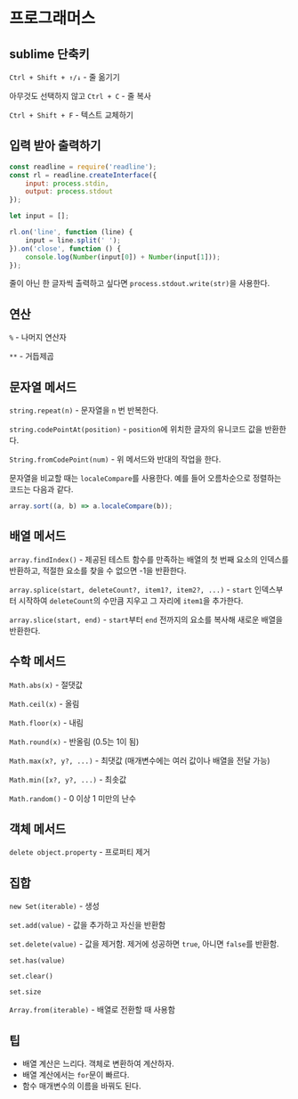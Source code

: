 # 프로그래머스

## sublime 단축키

`Ctrl + Shift + ↑/↓` - 줄 옮기기

아무것도 선택하지 않고 `Ctrl + C` - 줄 복사

`Ctrl + Shift + F` - 텍스트 교체하기

## 입력 받아 출력하기

```js
const readline = require('readline');
const rl = readline.createInterface({
    input: process.stdin,
    output: process.stdout
});

let input = [];

rl.on('line', function (line) {
    input = line.split(' ');
}).on('close', function () {
    console.log(Number(input[0]) + Number(input[1]));
});
```

줄이 아닌 한 글자씩 출력하고 싶다면 `process.stdout.write(str)`을 사용한다.

## 연산

`%` - 나머지 연산자

`**` - 거듭제곱

## 문자열 메서드

`string.repeat(n)` - 문자열을 `n` 번 반복한다.

`string.codePointAt(position)` - `position`에 위치한 글자의 유니코드 값을 반환한다.

`String.fromCodePoint(num)` - 위 메서드와 반대의 작업을 한다.

문자열을 비교할 때는 `localeCompare`를 사용한다. 예를 들어 오름차순으로 정렬하는 코드는 다음과 같다.

```js
array.sort((a, b) => a.localeCompare(b));
```

## 배열 메서드

`array.findIndex()` - 제공된 테스트 함수를 만족하는 배열의 첫 번째 요소의 인덱스를 반환하고, 적절한 요소를 찾을 수 없으면 -1을 반환한다.

`array.splice(start, deleteCount?, item1?, item2?, ...)` - `start` 인덱스부터 시작하여 `deleteCount`의 수만큼 지우고 그 자리에 `item1`을 추가한다.

`array.slice(start, end)` - `start`부터 `end` 전까지의 요소를 복사해 새로운 배열을 반환한다.

## 수학 메서드

`Math.abs(x)` - 절댓값

`Math.ceil(x)` - 올림

`Math.floor(x)` - 내림

`Math.round(x)` - 반올림 (0.5는 1이 됨)

`Math.max(x?, y?, ...)` - 최댓값 (매개변수에는 여러 값이나 배열을 전달 가능)

`Math.min([x?, y?, ...)` - 최솟값

`Math.random()` - 0 이상 1 미만의 난수

## 객체 메서드

`delete object.property` - 프로퍼티 제거

## 집합

`new Set(iterable)` - 생성

`set.add(value)` - 값을 추가하고 자신을 반환함

`set.delete(value)` - 값을 제거함. 제거에 성공하면 `true`, 아니면 `false`를 반환함.

`set.has(value)`

`set.clear()`

`set.size`

`Array.from(iterable)` - 배열로 전환할 때 사용함

## 팁

- 배열 계산은 느리다. 객체로 변환하여 계산하자.
- 배열 계산에서는 `for`문이 빠르다.
- 함수 매개변수의 이름을 바꿔도 된다.
